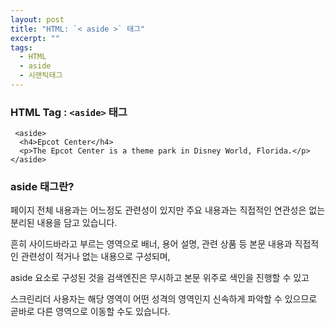 ```yaml
---
layout: post
title: "HTML: `< aside >` 태그"
excerpt: ""
tags: 
  - HTML
  - aside
  - 시맨틱태그
---
```


### HTML Tag : `<aside>` 태그
```
 <aside>
  <h4>Epcot Center</h4>
  <p>The Epcot Center is a theme park in Disney World, Florida.</p>
</aside>
```
### aside 태그란?

페이지 전체 내용과는 어느정도 관련성이 있지만 주요 내용과는 직접적인 연관성은 없는 분리된 내용을 담고 있습니다.

흔히 사이드바라고 부르는 영역으로 배너, 용어 설명, 관련 상품 등 본문 내용과 직접적인 관련성이 적거나 없는 내용으로 구성되며,

aside 요소로 구성된 것을 검색엔진은 무시하고 본문 위주로 색인을 진행할 수 있고 

스크린리더 사용자는 해당 영역이 어떤 성격의 영역인지 신속하게 파악할 수 있으므로 곧바로 다른 영역으로 이동할 수도 있습니다.



